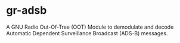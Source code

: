 # gr-adsb

A GNU Radio Out-Of-Tree (OOT) Module to demodulate and decode Automatic Dependent Surveillance Broadcast (ADS-B) messages.
